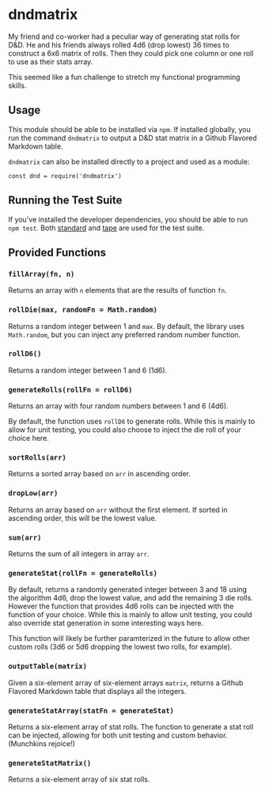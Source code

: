 # dndmatrix

My friend and co-worker had a peculiar way of generating stat rolls for D&D. He and his friends always rolled 4d6 (drop lowest) 36 times to construct a 6x6 matrix of rolls. Then they could pick one column or one roll to use as their stats array.

This seemed like a fun challenge to stretch my functional programming skills.

## Usage

This module should be able to be installed via `npm`. If installed globally, you run the command `dndmatrix` to output a D&D stat matrix in a Github Flavored Markdown table.

`dndmatrix` can also be installed directly to a project and used as a module:

```
const dnd = require('dndmatrix')
```

## Running the Test Suite

If you've installed the developer dependencies, you should be able to run `npm test`. Both [standard](https://www.npmjs.com/package/standard) and [tape](https://github.com/substack/tape) are used for the test suite.

## Provided Functions

### `fillArray(fn, n)`

Returns an array with `n` elements that are the results of function `fn`.

### `rollDie(max, randomFn = Math.random)`

Returns a random integer between 1 and `max`. By default, the library uses `Math.random`, but you can inject any preferred random number function.

### `rollD6()`

Returns a random integer between 1 and 6 (1d6).

### `generateRolls(rollFn = rollD6)`

Returns an array with four random numbers between 1 and 6 (4d6).

By default, the function uses `rollD6` to generate rolls. While this is mainly to allow for unit testing, you could also choose to inject the die roll of your choice here.

### `sortRolls(arr)`

Returns a sorted array based on `arr` in ascending order.

### `dropLow(arr)`

Returns an array based on `arr` without the first element. If sorted in ascending order, this will be the lowest value.

### `sum(arr)`

Returns the sum of all integers in array `arr`.

### `generateStat(rollFn = generateRolls)`

By default, returns a randomly generated integer between 3 and 18 using the algorithm 4d6, drop the lowest value, and add the remaining 3 die rolls. However the function that provides 4d6 rolls can be injected with the function of your choice. While this is mainly to allow unit testing, you could also override stat generation in some interesting ways here.

This function will likely be further paramterized in the future to allow other custom rolls (3d6 or 5d6 dropping the lowest two rolls, for example).

### `outputTable(matrix)`

Given a six-element array of six-element arrays `matrix`, returns a Github Flavored Markdown table that displays all the integers.

### `generateStatArray(statFn = generateStat)`

Returns a six-element array of stat rolls. The function to generate a stat roll can be injected, allowing for both unit testing and custom behavior. (Munchkins rejoice!)

### `generateStatMatrix()`

Returns a six-element array of six stat rolls.
